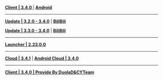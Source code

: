 **[Client | 3.4.0 ](https://autopatchcn.yuanshen.com/client_app/download/pc_zip/20230109134623_pLhUB4LFubdudxQa/YuanShen_3.4.0.zip)** | **[Android](https://autopatchcn.yuanshen.com/client_app/download/Android/20230109151120_vmaeMAkG2koYOJDo/mihoyo/yuanshen_3.4.0.apk)**

---

**[Update | 3.2.0 - 3.4.0](https://autopatchcn.yuanshen.com/client_app/update/hk4e_cn/18/game_3.2.0_3.4.0_hdiff_tSlT9q25dMCs4iR1.zip)** | **[BiliBili](https://autopatchcn.yuanshen.com/client_app/update/hk4e_cn/17/game_3.2.0_3.4.0_hdiff_uKqMQfHrojyPxA8z.zip)**

**[Update | 3.3.0 - 3.4.0](https://autopatchcn.yuanshen.com/client_app/update/hk4e_cn/18/game_3.3.0_3.4.0_hdiff_DaEKFYMVbz81ef7L.zip)** | **[BiliBili](https://autopatchcn.yuanshen.com/client_app/update/hk4e_cn/17/game_3.3.0_3.4.0_hdiff_qkpra7Z1Wxh42A8U.zip)**

---

**[Launcher | 2.23.0.0](https://autopatchcn.yuanshen.com/client_app/update/hk4e_cn/18/update_20230106111037_c378a88cwJr4ZvCN.zip)**

---

**[Cloud | 3.4.1](https://autopatchcn.yuanshen.com/client_app/download/cloudgame/pc/20230118174236_kohSfaxh6uakAfBZ/mihoyo/yscloud_3.4.1.exe)** | **[Android Cloud | 3.4.0](https://autopatchcn.yuanshen.com/client_app/download/cloudgame/android/20230109120301_Kb2Aer13nsADhPUr/mihoyo/yscloud_3.4.0.apk)**

---

**[Client | 3.4.0 | Provide By DuolaD&CYTeam](https://7ww2hb-my.sharepoint.com/:u:/g/personal/duolad_cyteam_me/ESessSzjvZZIonHrtB3WumMBBP5vepOPLIrRXXcdyLnPvA?e=CWYxcG)**